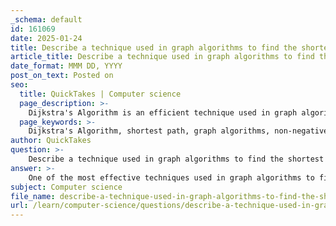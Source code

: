 ```yaml
---
_schema: default
id: 161069
date: 2025-01-24
title: Describe a technique used in graph algorithms to find the shortest path.
article_title: Describe a technique used in graph algorithms to find the shortest path.
date_format: MMM DD, YYYY
post_on_text: Posted on
seo:
  title: QuickTakes | Computer science
  page_description: >-
    Dijkstra's Algorithm is an efficient technique used in graph algorithms to find the shortest path from a source node to all other nodes in a graph with non-negative edge weights. It utilizes a priority queue for exploration, employs a relaxation technique to update distances, and includes a path reconstruction method to trace back the shortest path.
  page_keywords: >-
    Dijkstra's Algorithm, shortest path, graph algorithms, non-negative edge weights, priority queue, relaxation, time complexity, path reconstruction, GPS navigation, network routing, breadth-first search, A* Algorithm
author: QuickTakes
question: >-
    Describe a technique used in graph algorithms to find the shortest path.
answer: >-
    One of the most effective techniques used in graph algorithms to find the shortest path is **Dijkstra's Algorithm**. This algorithm is particularly well-suited for graphs with non-negative edge weights and is widely used in various applications, such as GPS navigation and network routing.\n\n### Dijkstra's Algorithm Overview\n\nDijkstra's Algorithm operates by systematically exploring the graph to determine the shortest path from a starting node (source) to all other nodes. Here’s a step-by-step breakdown of how it works:\n\n1. **Initialization**:\n   - Set the distance to the source node to zero and all other nodes to infinity.\n   - Create a priority queue (or min-heap) to keep track of nodes to explore, starting with the source node.\n\n2. **Priority Queue**:\n   - Continuously extract the node with the smallest known distance from the priority queue. This node is considered the "current node."\n\n3. **Relaxation**:\n   - For each adjacent node of the current node, calculate the potential new distance by adding the edge weight to the current node's distance.\n   - If this new distance is less than the previously recorded distance for that adjacent node, update the distance and record the current node as its predecessor.\n\n4. **Iteration**:\n   - Repeat the process until all nodes have been visited or the priority queue is empty.\n\n5. **Path Reconstruction**:\n   - To reconstruct the shortest path, backtrack from the destination node using the recorded predecessors.\n\n### Time Complexity\nThe time complexity of Dijkstra's Algorithm is typically \(O(E + V \log V)\), where $E$ is the number of edges and $V$ is the number of vertices. This efficiency is achieved by using a priority queue to manage the exploration of nodes.\n\n### Example\nFor instance, if you have a graph with nodes representing cities and edges representing roads with distances, Dijkstra's Algorithm can efficiently find the shortest route from one city to another by evaluating all possible paths and selecting the one with the least total distance.\n\n### Comparison with Other Algorithms\n- **Breadth-First Search (BFS)**: For unweighted graphs, BFS can be used to find the shortest path by exploring all neighbors at the present depth before moving deeper. It guarantees the shortest path in terms of the number of edges.\n- **A* Algorithm**: This is an extension of Dijkstra's Algorithm that incorporates heuristics to improve efficiency, especially in scenarios where a good heuristic is available. A* guarantees the shortest path as long as the heuristic is admissible.\n\nIn summary, Dijkstra's Algorithm is a powerful and efficient method for finding the shortest path in weighted graphs, making it a fundamental tool in graph theory and various practical applications.
subject: Computer science
file_name: describe-a-technique-used-in-graph-algorithms-to-find-the-shortest-path.md
url: /learn/computer-science/questions/describe-a-technique-used-in-graph-algorithms-to-find-the-shortest-path
---
```


&nbsp;